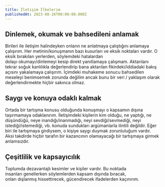 ```yaml
---
title: İletişim İlkelerim
publishedAt: 2023-08-26T00:00:00.000Z
---
```


## Dinlemek, okumak ve bahsedileni anlamak

Birileri ile iletişim halindeyken onların ne anlatmaya çalıştığını anlamaya
çalışırım. Her metinin/konuşmanın bazı kusurları ve eksik noktaları vardır. O
eksik bırakılan yerlerden, söylemdeki hatalardan dolayı okumayı/dinlemeyi kesip
direkt yanıtlamaya çalışmam. Aktarılanı tekrar soğuk kanlılıkla değerlendirip
bana aktarılan fikirdeki/iddiadaki bakış açısını yakalamaya çalışırım. İçimdeki
muhakeme sonucu bahsedilen meseleyi benimsemek zorunda değilim ancak bunu bir
veri / yaklaşım olarak değerlendirmekte hiçbir sakınca olmaz.

## Saygı ve konuya odaklı kalmak

Ortada bir tartışma konusu olduğunda konuşmayı o kapsamın dışına taşırmamaya
odaklanırım. İletişimdeki kişilerin kim olduğu, ne yaptığı, ne düşündüğü, neye
inandığı/inanmadığı, neyi sevdiği/sevmediği, neyi istediği/istemediği, vb.
konuda sundukları argümanlarla ilintili değildir. Eğer biri ile tartışmaya
girdiysem, o kişiye saygı duymak zorunluluğum vardır. Aksi takdirde hiçbir
tarafın bir kazancının olamayacağı bir tartışmaya girmek anlamsızdır.

## Çeşitlilik ve kapsayıcılık

Toplumda dezavantajlı kesimler ve kişiler vardır. Bu noktada
insanları genellerken söylemlerden kapsam dışında bıracak,
onları dışlanmış hissettirecek, gücendirecek ifadelerden kaçınırım.

